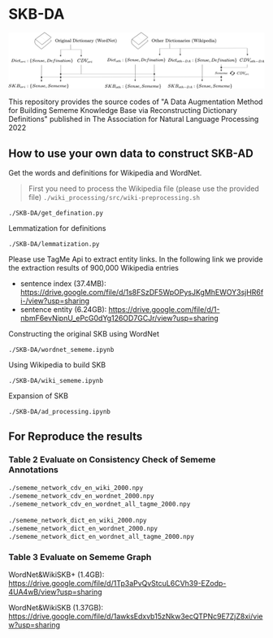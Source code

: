 # SKB-DA
<p align="center"><img src="main_fig.png" alt="logo" width="900px" />

This repository provides the source codes of "A Data Augmentation Method for Building Sememe Knowledge Base via Reconstructing Dictionary Definitions" published in The Association for Natural Language Processing 2022
## How to use your own data to construct SKB-AD
  
Get the words and definitions for Wikipedia and WordNet.
> First you need to process the Wikipedia file (please use the provided file)
> ```./wiki_processing/src/wiki-preprocessing.sh```

```
./SKB-DA/get_defination.py
```

Lemmatization for definitions
```
./SKB-DA/lemmatization.py
```

Please use TagMe Api to extract entity links. In the following link we provide the extraction results of 900,000 Wikipedia entries
* sentence index (37.4MB): https://drive.google.com/file/d/1s8FSzDF5WpOPysJKgMhEWOY3sjHR6fi-/view?usp=sharing
* sentence entity (6.24GB): https://drive.google.com/file/d/1-nbmF6evNipnU_ePcG0dYg126OD7GCJr/view?usp=sharing

Constructing the original SKB using WordNet
```
./SKB-DA/wordnet_sememe.ipynb
```
Using Wikipedia to build SKB
```
./SKB-DA/wiki_sememe.ipynb
```
Expansion of SKB
```
./SKB-DA/ad_processing.ipynb
```
  
## For Reproduce the results

### Table 2  Evaluate on Consistency Check of Sememe Annotations

```
./sememe_network_cdv_en_wiki_2000.npy
./sememe_network_cdv_en_wordnet_2000.npy
./sememe_network_cdv_en_wordnet_all_tagme_2000.npy

./sememe_network_dict_en_wiki_2000.npy
./sememe_network_dict_en_wordnet_2000.npy
./sememe_network_dict_en_wordnet_all_tagme_2000.npy
```

### Table 3  Evaluate on Sememe Graph 


WordNet&WikiSKB+ (1.4GB): 
https://drive.google.com/file/d/1Tp3aPvQvStcuL6CVh39-EZodp-4UA4wB/view?usp=sharing

WordNet&WikiSKB (1.37GB): 
https://drive.google.com/file/d/1awksEdxvb15zNkw3ecQTPNc9E7ZjZ8xi/view?usp=sharing
